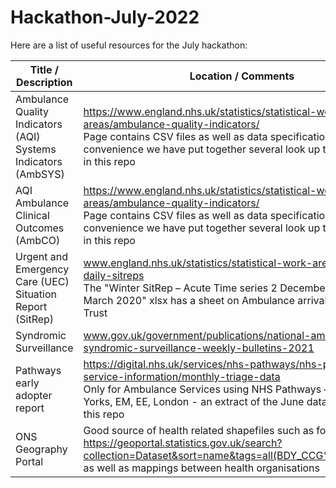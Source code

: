 # Hackathon-July-2022
Here are a list of useful resources for the July hackathon:

|Title / Description|Location / Comments|
|---|---|
|Ambulance Quality Indicators (AQI) Systems Indicators (AmbSYS)|https://www.england.nhs.uk/statistics/statistical-work-areas/ambulance-quality-indicators/<br>Page contains CSV files as well as data specification - for convenience we have put together several look up tables available in this repo|
|AQI Ambulance Clinical Outcomes (AmbCO)|https://www.england.nhs.uk/statistics/statistical-work-areas/ambulance-quality-indicators/<br>Page contains CSV files as well as data specification - for convenience we have put together several look up tables available in this repo|
|Urgent and Emergency Care (UEC) Situation Report (SitRep)|www.england.nhs.uk/statistics/statistical-work-areas/winter-daily-sitreps<br>The "Winter SitRep – Acute Time series 2 December 2019 – 1 March 2020" xlsx has a sheet on Ambulance arrivals and delays by Trust|
|Syndromic Surveillance|www.gov.uk/government/publications/national-ambulance-syndromic-surveillance-weekly-bulletins-2021|
|Pathways early adopter report|https://digital.nhs.uk/services/nhs-pathways/nhs-pathways-service-information/monthly-triage-data<br>Only for Ambulance Services using NHS Pathways – so not NW, Yorks, EM, EE, London - an extract of the June data is available in this repo|
|ONS Geography Portal|Good source of health related shapefiles such as for CCGs https://geoportal.statistics.gov.uk/search?collection=Dataset&sort=name&tags=all(BDY_CCG%2CAPR_2021) as well as mappings between health organisations|


